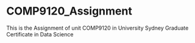 # COMP9120_Assignment
This is the Assignment of unit COMP9120 in University Sydney Graduate Certificate in Data Science

